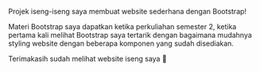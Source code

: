 Projek iseng-iseng saya membuat website sederhana dengan Bootstrap!

Materi Bootstrap saya dapatkan ketika perkuliahan semester 2, ketika pertama kali melihat Bootstrap saya tertarik dengan bagaimana mudahnya styling website dengan beberapa komponen yang sudah disediakan.

Terimakasih sudah melihat website iseng saya 🤩

